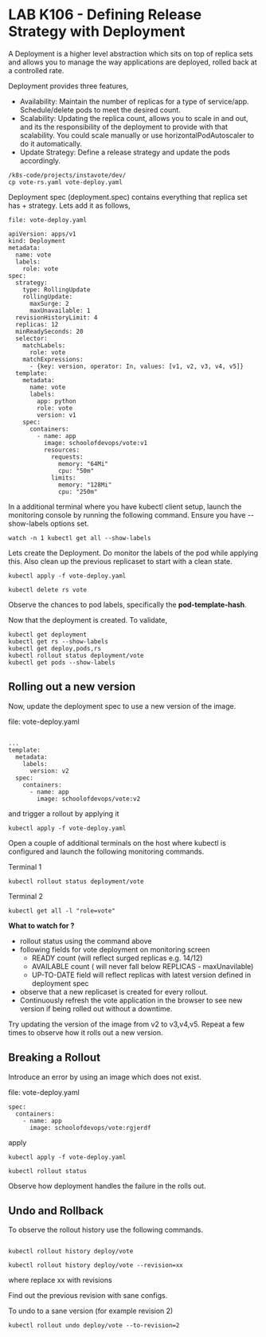 # LAB K106 - Defining Release Strategy with  Deployment

A Deployment is a higher level abstraction which sits on top of replica sets and allows you to manage the way applications are deployed, rolled back at a controlled rate.

Deployment provides three features,

  * Availability: Maintain the number of replicas for a type of service/app. Schedule/delete pods to meet the desired count.
  * Scalability: Updating the replica count, allows you to scale in and out, and its the responsibility of the deployment to provide with that scalability. You could scale manually or use horizontalPodAutoscaler to do it automatically.  
  * Update Strategy: Define a release strategy and update the pods accordingly.

```
/k8s-code/projects/instavote/dev/
cp vote-rs.yaml vote-deploy.yaml
```


Deployment spec (deployment.spec) contains everything that replica set has + strategy. Lets add it as follows,

`file: vote-deploy.yaml`

```
apiVersion: apps/v1
kind: Deployment
metadata:
  name: vote
  labels:
    role: vote 
spec:
  strategy:
    type: RollingUpdate
    rollingUpdate:
      maxSurge: 2
      maxUnavailable: 1
  revisionHistoryLimit: 4
  replicas: 12
  minReadySeconds: 20
  selector:
    matchLabels:
      role: vote
    matchExpressions:
      - {key: version, operator: In, values: [v1, v2, v3, v4, v5]}
  template:
    metadata:
      name: vote
      labels:
        app: python
        role: vote
        version: v1
    spec:
      containers:
        - name: app
          image: schoolofdevops/vote:v1
          resources:
            requests:
              memory: "64Mi"
              cpu: "50m"
            limits:
              memory: "128Mi"
              cpu: "250m"
```


In a additional terminal where you have kubectl client setup, launch the monitoring console by running the following command. Ensure you have --show-labels options set.
```
watch -n 1 kubectl get all --show-labels
```


Lets  create the Deployment. Do monitor the labels of the pod while applying this. Also clean up the previous replicaset to start with a clean state.

```
kubectl apply -f vote-deploy.yaml

kubectl delete rs vote
```

Observe the chances to pod labels, specifically the **pod-template-hash**.


Now that the deployment is created. To validate,

```
kubectl get deployment
kubectl get rs --show-labels
kubectl get deploy,pods,rs
kubectl rollout status deployment/vote
kubectl get pods --show-labels
```


## Rolling out a new version

Now, update the deployment spec to use a new version of the image.

file: vote-deploy.yaml
```

...
template:
  metadata:
    labels:
      version: v2   
  spec:
    containers:
      - name: app
        image: schoolofdevops/vote:v2

```

and trigger a rollout by applying it

```
kubectl apply -f vote-deploy.yaml
```

Open a couple of additional terminals on the host where kubectl is configured and launch the following monitoring commands.

Terminal 1
```
kubectl rollout status deployment/vote
```


Terminal 2
```
kubectl get all -l "role=vote"
```

**What to watch for ?**

  * rollout status using the command above
  * following fields for vote deployment on monitoring screen
    * READY count (will reflect surged replicas e.g. 14/12)
    * AVAILABLE count ( will never fall below REPLICAS - maxUnavilable)
    * UP-TO-DATE field will reflect replicas with latest version defined in deployment spec
  * observe that a new replicaset is created for every rollout.  
  * Continuously refresh the vote application in the browser to see new version if being rolled out without a downtime.  

Try updating the version of the image from v2 to v3,v4,v5. Repeat a few times to observe how it rolls out a new version.  

## Breaking a Rollout  

Introduce an error by using an image which does not exist.

file: vote-deploy.yaml
```
spec:
  containers:
    - name: app
      image: schoolofdevops/vote:rgjerdf

```

apply

```
kubectl apply -f vote-deploy.yaml

kubectl rollout status
```

Observe how  deployment handles the failure in the rolls out.

## Undo and Rollback

To observe  the rollout history use the following commands.

```

kubectl rollout history deploy/vote

kubectl rollout history deploy/vote --revision=xx
```

where replace xx with revisions

Find out the previous revision with sane configs.

To undo to a sane version (for example revision 2)

```
kubectl rollout undo deploy/vote --to-revision=2
```
